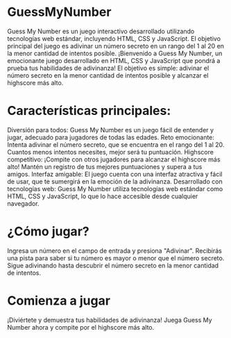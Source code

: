 # GuessMyNumber
Guess My Number es un juego interactivo desarrollado utilizando tecnologías web estándar, incluyendo HTML, CSS y JavaScript. El objetivo principal del juego es adivinar un número secreto en un rango del 1 al 20 en la menor cantidad de intentos posible.
¡Bienvenido a Guess My Number, un emocionante juego desarrollado en HTML, CSS y JavaScript que pondrá a prueba tus habilidades de adivinanza! El objetivo es simple: adivinar el número secreto en la menor cantidad de intentos posible y alcanzar el highscore más alto.

# Características principales:
Diversión para todos: Guess My Number es un juego fácil de entender y jugar, adecuado para jugadores de todas las edades.
Reto emocionante: Intenta adivinar el número secreto, que se encuentra en el rango del 1 al 20. Cuantos menos intentos necesites, mejor será tu puntuación.
Highscore competitivo: ¡Compite con otros jugadores para alcanzar el highscore más alto! Mantén un registro de tus mejores puntuaciones y supera a tus amigos.
Interfaz amigable: El juego cuenta con una interfaz atractiva y fácil de usar, que te sumergirá en la emoción de la adivinanza.
Desarrollado con tecnologías web: Guess My Number utiliza tecnologías web estándar como HTML, CSS y JavaScript, lo que lo hace accesible desde cualquier navegador.
# ¿Cómo jugar?
Ingresa un número en el campo de entrada y presiona "Adivinar".
Recibirás una pista para saber si tu número es mayor o menor que el número secreto.
Sigue adivinando hasta descubrir el número secreto en la menor cantidad de intentos.
# Comienza a jugar
¡Diviértete y demuestra tus habilidades de adivinanza! Juega Guess My Number ahora y compite por el highscore más alto.
